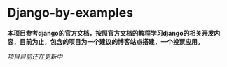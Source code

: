 # Django-by-examples

**本项目参考django的官方文档，按照官方文档的教程学习django的相关开发内容，目前为止，包含的项目为一个建议的博客站点搭建，一个投票应用。**

*项目目前还在更新中*
